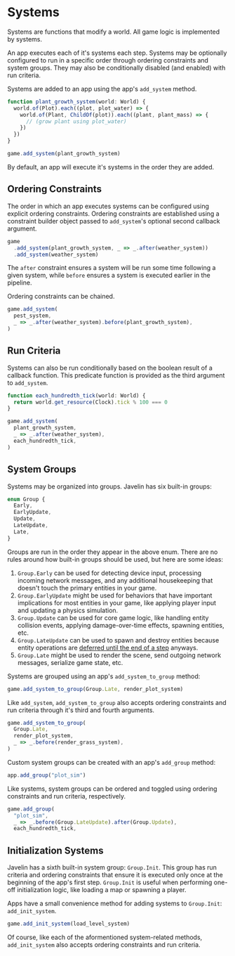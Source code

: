 # Systems

Systems are functions that modify a world. All game logic is implemented by systems.

An app executes each of it's systems each step. Systems may be optionally configured to run in a specific order through ordering constraints and system groups. They may also be conditionally disabled (and enabled) with run criteria.

Systems are added to an app using the app's `add_system` method.

```ts
function plant_growth_system(world: World) {
  world.of(Plot).each((plot, plot_water) => {
    world.of(Plant, ChildOf(plot)).each((plant, plant_mass) => {
      // (grow plant using plot_water)
    })
  })
}

game.add_system(plant_growth_system)
```

By default, an app will execute it's systems in the order they are added.

## Ordering Constraints

The order in which an app executes systems can be configured using explicit ordering constraints. Ordering constraints are established using a constraint builder object passed to `add_system`'s optional second callback argument.

```ts
game
  .add_system(plant_growth_system, _ => _.after(weather_system))
  .add_system(weather_system)
```

The `after` constraint ensures a system will be run some time following a given system, while `before` ensures a system is executed earlier in the pipeline.

Ordering constraints can be chained.

```ts
game.add_system(
  pest_system,
  _ => _.after(weather_system).before(plant_growth_system),
)
```

## Run Criteria

Systems can also be run conditionally based on the boolean result of a callback function. This predicate function is provided as the third argument to `add_system`.

```ts
function each_hundredth_tick(world: World) {
  return world.get_resource(Clock).tick % 100 === 0
}

game.add_system(
  plant_growth_system,
  _ => _.after(weather_system),
  each_hundredth_tick,
)
```

## System Groups

Systems may be organized into groups. Javelin has six built-in groups:

```ts
enum Group {
  Early,
  EarlyUpdate,
  Update,
  LateUpdate,
  Late,
}
```

Groups are run in the order they appear in the above enum. There are no rules around how built-in groups should be used, but here are some ideas:

1. `Group.Early` can be used for detecting device input, processing incoming network messages, and any additional housekeeping that doesn't touch the primary entities in your game.
2. `Group.EarlyUpdate` might be used for behaviors that have important implications for most entities in your game, like applying player input and updating a physics simulation.
3. `Group.Update` can be used for core game logic, like handling entity collision events, applying damage-over-time effects, spawning entities, etc.
4. `Group.LateUpdate` can be used to spawn and destroy entities because entity operations are [deferred until the end of a step](./entities.md#transactions) anyways.
5. `Group.Late` might be used to render the scene, send outgoing network messages, serialize game state, etc.

Systems are grouped using an app's `add_system_to_group` method:

```ts
game.add_system_to_group(Group.Late, render_plot_system)
```

Like `add_system`, `add_system_to_group` also accepts ordering constraints and run criteria through it's third and fourth arguments.

```ts
game.add_system_to_group(
  Group.Late,
  render_plot_system, 
  _ => _.before(render_grass_system),
)
```

Custom system groups can be created with an app's `add_group` method:

```ts
app.add_group("plot_sim")
```

Like systems, system groups can be ordered and toggled using ordering constraints and run criteria, respectively.

```ts
game.add_group(
  "plot_sim",
  _ => _.before(Group.LateUpdate).after(Group.Update),
  each_hundredth_tick,
```



## Initialization Systems

Javelin has a sixth built-in system group: `Group.Init`. This group has run criteria and ordering constraints that ensure it is executed only once at the beginning of the app's first step. `Group.Init` is useful when performing one-off initialization logic, like loading a map or spawning a player.

Apps have a small convenience method for adding systems to `Group.Init`: `add_init_system`.

```ts
game.add_init_system(load_level_system)
```

Of course, like each of the aformentioned system-related methods, `add_init_system` also accepts ordering constraints and run criteria.
